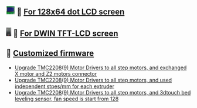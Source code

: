 ## ![](../../../LCD12864.jpg) :file_folder: [For 128x64 dot LCD screen](./LCD12864/)
## ![](../../../LCDDWIN.jpg) :file_folder: [For DWIN TFT-LCD screen](./LCD_DWIN/)
## :file_folder: [Customized firmware](./Customize/)
- [Upgrade TMC2208(9) Motor Drivers to all step motors, and exchanged X motor and Z2 motors connector](./Customize/Z9M3_ZM3E4_TITAN_TMC220x%40ALL_EXCHANGEX%26Z2_V6_0_0_en.zip)
- [Upgrade TMC2208(9) Motor Drivers to all step motors, and used independent stpes/mm for each extruder](./Customize/Z9M3_ZM3E4_TITAN_TMC220x%40ALL_Independent_ESTEPS_V6_2_3_en.zip)
- [Upgrade TMC2208(9) Motor Drivers to all step motors, and 3dtouch bed leveling sensor, fan speed is start from 128](./Customize/Z9M3_ZM3E4_TMC220x%40ALL_3DTouch_FAN128.zip)
